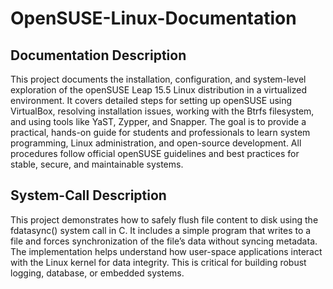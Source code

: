 # OpenSUSE-Linux-Documentation

## Documentation Description

This project documents the installation, configuration, and system-level exploration of the openSUSE Leap 15.5 Linux distribution in a virtualized environment. It covers detailed steps for setting up openSUSE using VirtualBox, resolving installation issues, working with the Btrfs filesystem, and using tools like YaST, Zypper, and Snapper. The goal is to provide a practical, hands-on guide for students and professionals to learn system programming, Linux administration, and open-source development. All procedures follow official openSUSE guidelines and best practices for stable, secure, and maintainable systems.

## System-Call Description

This project demonstrates how to safely flush file content to disk using the fdatasync() system call in C. It includes a simple program that writes to a file and forces synchronization of the file’s data without syncing metadata. The implementation helps understand how user-space applications interact with the Linux kernel for data integrity. This is critical for building robust logging, database, or embedded systems.
